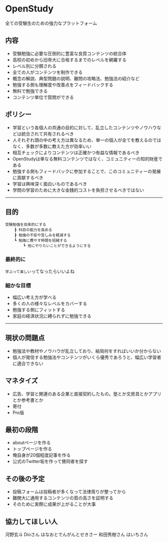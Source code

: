 # OpenStudy

全ての受験生のための強力なプラットフォーム

## 内容

- 受験勉強に必要な圧倒的に豊富な良質コンテンツの統合体
- 高校の初めから旧帝大に合格するまでのレベルを網羅する
- レベル別に分類される
- 全ての人がコンテンツを制作できる
- 概念の解説、典型問題の説明、難問の攻略法、勉強法の紹介など
- 勉強する側も理解度や改善点をフィードバックする
- 無料で勉強できる
- コンテンツ単位で質問ができる

## ポリシー

- 学習という各個人の共通の目的に対して、乱立したコンテンツやノウハウなどは統合されて共有されるべき
- 人それぞれ頭の中の考え方は異なるため、単一の個人が全てを教えるのではなく、多数が多数に教えた方が効率いい
- 相互チェックによりコンテンツは正確かつ有益な情報であるべき
- OpenStudyは単なる無料コンテンツではなく、コミュニティーの知的財産である
- 勉強する側もフィードバックに参加することで、このコミュニティーの発展に貢献するべき
- 学習は興味深く面白いものであるべき
- 学問の学習のために大きな金銭的コストを負担させるべきではない

***

## 目的

    受験勉強を効率的にする
        ┣ 科目の能力を高める
        ┣ 勉強の不安や苦しみを軽減する
        ┗ 勉強に費やす時間を短縮する
            ┗ 他にやりたいことができるようにする

### 最終的に

`学ぶって楽しい`ってなったらいいよね

### 細かな目標

- 幅広い考え方が学べる
- 多くの人の様々なレベルをカバーする
- 勉強する側にフィットする
- 家庭の経済状況に縛られずに勉強できる

***

## 現状の問題点

- 勉強法や教材やノウハウが乱立しており、結局何をすればいいか分からない
- 個人が発信する勉強法やコンテンツがいくら優秀であろうと、幅広い学習者に適合できない

## マネタイズ

- 広告、学習と関連のある企業と直接契約したもの。塾とか文房具とかアプリとか参考書とか
- 寄付
- Pro版

## 最初の段階

- aboutページを作る
- トップページを作る
- 俺自身が20個程度記事を作る
- 公式のTwitter垢を作って賛同者を探す

## その後の予定

- 投稿フォームは投稿者が多くなって法律周りが整ってから
- 難関大に通用するコンテンツの質の高さを証明する
- そのために実際に成果が上がることが大事

## 協力してほしい人

河野玄斗
Dioさん
はなおとでんがんとせきさー
和田秀樹さん
はいちさん
